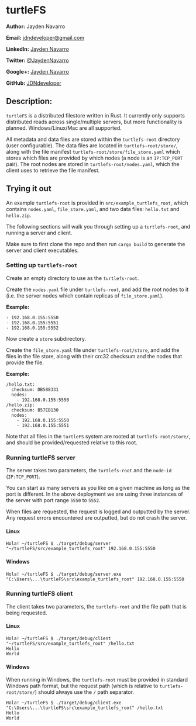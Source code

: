 turtleFS
========================

**Author:** Jayden Navarro

**Email:** jdndeveloper@gmail.com

**LinkedIn:** [Jayden Navarro](https://www.linkedin.com/in/jaydennavarro)

**Twitter:** [@JaydenNavarro](https://twitter.com/JaydenNavarro)

**Google+:** [Jayden Navarro](https://plus.google.com/u/0/+JaydenNavarro/posts)

**GitHub:** [JDNdeveloper](http://www.github.com/JDNdeveloper)

## Description:

`turtleFS` is a distributed filestore written in Rust. It currently only supports distributed reads across single/multiple servers, but more functionality is planned. Windows/Linux/Mac are all supported.

All metadata and data files are stored within the `turtlefs-root` directory (user configurable). The data files are located in `turtlefs-root/store/`, along with the file manifest `turtlefs-root/store/file_store.yaml` which stores which files are provided by which nodes (a node is an `IP:TCP_PORT` pair). The root nodes are stored in `turtlefs-root/nodes.yaml`, which the client uses to retrieve the file manifest.

## Trying it out

An example `turtlefs-root` is provided in `src/example_turtlefs_root`, which contains `nodes.yaml`, `file_store.yaml`, and two data files: `hello.txt` and `hello.zip`.

The following sections will walk you through setting up a `turtlefs-root`, and running a server and client.

Make sure to first clone the repo and then run `cargo build` to generate the server and client executables.

### Setting up `turtlefs-root`

Create an empty directory to use as the `turtlefs-root`.

Create the `nodes.yaml` file under `turtlefs-root`, and add the root nodes to it (i.e. the server nodes which contain replicas of `file_store.yaml`).

**Example:**
```
- 192.168.0.155:5550
- 192.168.0.155:5551
- 192.168.0.155:5552
```

Now create a `store` subdirectory.

Create the `file_store.yaml` file under `turtlefs-root/store`, and add the files in the file store, along with their crc32 checksum and the nodes that provide the file.

**Example:**
```
/hello.txt:
  checksum: DB588331
  nodes:
    - 192.168.0.155:5550
/hello.zip:
  checksum: B57EB130
  nodes:
    - 192.168.0.155:5550
    - 192.168.0.155:5551
```

Note that all files in the `turtleFS` system are rooted at `turtlefs-root/store/`, and should be provided/requested relative to this root.

### Running turtleFS server

The server takes two parameters, the `turtlefs-root` and the `node-id` (`IP:TCP_PORT`).

You can start as many servers as you like on a given machine as long as the port is different. In the above deployment we are using three instances of the server with port range `5550` to `5552`.

When files are requested, the request is logged and outputted by the server. Any request errors encountered are outputted, but do not crash the server.

#### Linux

```
Hola! ~/turtleFS $ ./target/debug/server "~/turtleFS/src/example_turtlefs_root" 192.168.0.155:5550
```

#### Windows

```
Hola! ~/turtleFS $ ./target/debug/server.exe "C:\Users\...\turtleFS\src\example_turtlefs_root" 192.168.0.155:5550
```

### Running turtleFS client

The client takes two parameters, the `turtlefs-root` and the file path that is being requested.

#### Linux

```
Hola! ~/turtleFS $ ./target/debug/client "~/turtleFS/src/example_turtlefs_root" /hello.txt
Hello
World
```

#### Windows

When running in Windows, the `turtlefs-root` must be provided in standard Windows path format, but the request path (which is relative to `turtlefs-root/store/`) should always use the `/` path separator.

```
Hola! ~/turtleFS $ ./target/debug/client.exe "C:\Users\...\turtleFS\src\example_turtlefs_root" /hello.txt
Hello
World
```
